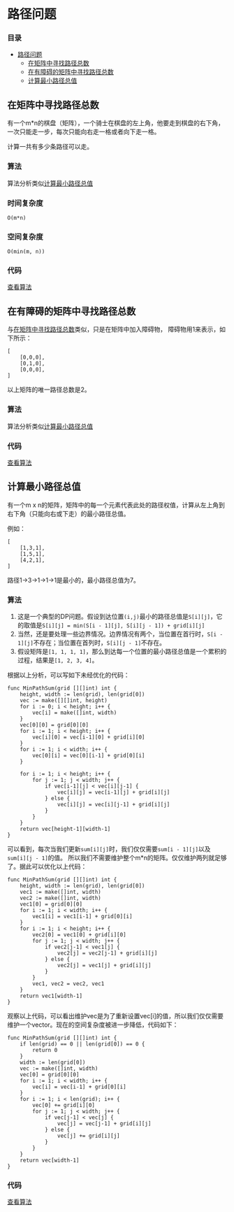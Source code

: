 # 路径问题

### 目录

- [路径问题](#路径问题)
    - [在矩阵中寻找路径总数](#在矩阵中寻找路径总数)
    - [在有障碍的矩阵中寻找路径总数](#在有障碍的矩阵中寻找路径总数)
    - [计算最小路径总值](#计算最小路径总值)

## 在矩阵中寻找路径总数

有一个m*n的棋盘（矩阵），一个骑士在棋盘的左上角，他要走到棋盘的右下角，一次只能走一步，每次只能向右走一格或者向下走一格。

计算一共有多少条路径可以走。

### 算法

算法分析类似[计算最小路径总值](#计算最小路径总值)

### 时间复杂度

    O(m*n)

### 空间复杂度

    O(min(m, n))

### 代码

[查看算法](https://github.com/BlurtHeart/algorithms/tree/master/maze/maze.go#L7)

## 在有障碍的矩阵中寻找路径总数

与[在矩阵中寻找路径总数](#在矩阵中寻找路径总数)类似，只是在矩阵中加入障碍物，
障碍物用1来表示，如下所示：

    [
        [0,0,0],
        [0,1,0],
        [0,0,0],
    ]

以上矩阵的唯一路径总数是2。

### 算法

算法分析类似[计算最小路径总值](#计算最小路径总值)

### 代码

[查看算法](https://github.com/BlurtHeart/algorithms/tree/master/maze/maze.go#L38)

## 计算最小路径总值

有一个m x n的矩阵，矩阵中的每一个元素代表此处的路径权值，计算从左上角到右下角（只能向右或下走）的最小路径总值。

例如：

    [
        [1,3,1],
        [1,5,1],
        [4,2,1],
    ]

路径1→3→1→1→1是最小的，最小路径总值为7。

### 算法

1. 这是一个典型的DP问题。假设到达位置`(i,j)`最小的路径总值是`S[i][j]`，它的取值是`S[i][j] = min(S[i - 1][j], S[i][j - 1]) + grid[i][j]`
2. 当然，还是要处理一些边界情况。边界情况有两个，当位置在首行时，`S[i - 1][j]`不存在；当位置在首列时，`S[i][j - 1]`不存在。
3. 假设矩阵是`[1, 1, 1, 1]`，那么到达每一个位置的最小路径总值是一个累积的过程，结果是`[1, 2, 3, 4]`。

根据以上分析，可以写如下未经优化的代码：

    func MinPathSum(grid [][]int) int {
    	height, width := len(grid), len(grid[0])
    	vec := make([][]int, height)
    	for i := 0; i < height; i++ {
    		vec[i] = make([]int, width)
    	}
    	vec[0][0] = grid[0][0]
    	for i := 1; i < height; i++ {
    		vec[i][0] = vec[i-1][0] + grid[i][0]
    	}
    	for i := 1; i < width; i++ {
    		vec[0][i] = vec[0][i-1] + grid[0][i]
    	}

    	for i := 1; i < height; i++ {
    		for j := 1; j < width; j++ {
    			if vec[i-1][j] < vec[i][j-1] {
    				vec[i][j] = vec[i-1][j] + grid[i][j]
    			} else {
    				vec[i][j] = vec[i][j-1] + grid[i][j]
    			}
    		}
    	}
    	return vec[height-1][width-1]
    }

可以看到，每次当我们更新`sum[i][j]`时，我们仅仅需要`sum[i - 1][j]`以及`sum[i][j - 1]`的值。
所以我们不需要维护整个m*n的矩阵。仅仅维护两列就足够了。据此可以优化以上代码：

    func MinPathSum(grid [][]int) int {
    	height, width := len(grid), len(grid[0])
        vec1 := make([]int, width)
        vec2 := make([]int, width)
        vec1[0] = grid[0][0]
        for i := 1; i < width; i++ {
        	vec1[i] = vec1[i-1] + grid[0][i]
        }
        for i := 1; i < height; i++ {
        	vec2[0] = vec1[0] + grid[i][0]
        	for j := 1; j < width; j++ {
        		if vec2[j-1] < vec1[j] {
        			vec2[j] = vec2[j-1] + grid[i][j]
        		} else {
        			vec2[j] = vec1[j] + grid[i][j]
        		}
        	}
        	vec1, vec2 = vec2, vec1
        }
        return vec1[width-1]
    }

观察以上代码，可以看出维护vec是为了重新设置vec[i]的值，所以我们仅仅需要维护一个vector。现在的空间复杂度被进一步降低，代码如下：

    func MinPathSum(grid [][]int) int {
    	if len(grid) == 0 || len(grid[0]) == 0 {
    		return 0
    	}
    	width := len(grid[0])
    	vec := make([]int, width)
    	vec[0] = grid[0][0]
    	for i := 1; i < width; i++ {
    		vec[i] = vec[i-1] + grid[0][i]
    	}
    	for i := 1; i < len(grid); i++ {
    		vec[0] += grid[i][0]
    		for j := 1; j < width; j++ {
    			if vec[j-1] < vec[j] {
    				vec[j] = vec[j-1] + grid[i][j]
    			} else {
    				vec[j] += grid[i][j]
    			}
    		}
    	}
    	return vec[width-1]
    }

### 代码

[查看算法](https://github.com/BlurtHeart/algorithms/tree/master/maze/maze.go#L60)